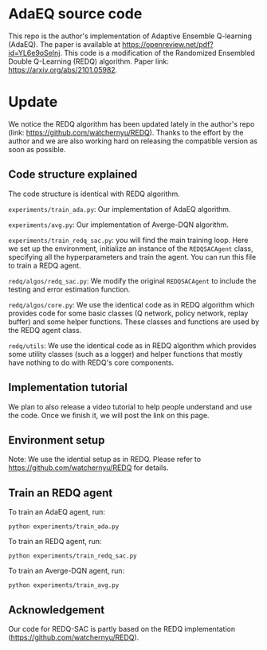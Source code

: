 # AdaEQ source code

This repo is the author's implementation of Adaptive Ensemble Q-learning (AdaEQ). The paper is available at https://openreview.net/pdf?id=YL6e9oSeInj. This code is a modification of the Randomized Ensembled Double Q-Learning (REDQ) algorithm. Paper link: https://arxiv.org/abs/2101.05982. 

# Update

We notice the REDQ algorithm has been updated lately in the author's repo (link: https://github.com/watchernyu/REDQ). Thanks to the effort by the author and we are also working hard on releasing the compatible version as soon as possible. 

## Code structure explained
The code structure is identical with REDQ algorithm. 

`experiments/train_ada.py`: Our implementation of AdaEQ algorithm.

`experiments/avg.py`: Our implementation of Averge-DQN algorithm.

`experiments/train_redq_sac.py`: you will find the main training loop. Here we set up the environment, initialize an instance of the `REDQSACAgent` class, specifying all the hyperparameters and train the agent. You can run this file to train a REDQ agent. 

`redq/algos/redq_sac.py`: We modify the original  `REDQSACAgent` to include the testing and error estimation function. 

`redq/algos/core.py`: We use the identical code as in REDQ algorithm which provides code for some basic classes (Q network, policy network, replay buffer) and some helper functions. These classes and functions are used by the REDQ agent class. 

`redq/utils`: We use the identical code as in REDQ algorithm which provides some utility classes (such as a logger) and helper functions that mostly have nothing to do with REDQ's core components. 

## Implementation tutorial
We plan to also release a video tutorial to help people understand and use the code. Once we finish it, we will post the link on this page. 

## Environment setup
Note: We use the idential setup as in REDQ. Please refer to https://github.com/watchernyu/REDQ for details.

## Train an REDQ agent
To train an AdaEQ agent, run:
```
python experiments/train_ada.py
```
To train an REDQ agent, run:
```
python experiments/train_redq_sac.py
```
To train an Averge-DQN agent, run:
```
python experiments/train_avg.py
```

## Acknowledgement

Our code for REDQ-SAC is partly based on the REDQ implementation (https://github.com/watchernyu/REDQ). 